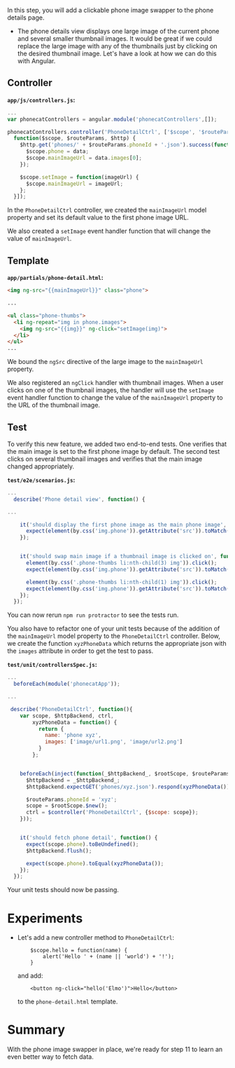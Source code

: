 

In this step, you will add a clickable phone image swapper to the phone details page.

* The phone details view displays one large image of the current phone and several smaller thumbnail
images. It would be great if we could replace the large image with any of the thumbnails just by
clicking on the desired thumbnail image. Let's have a look at how we can do this with Angular.


## Controller

__`app/js/controllers.js`:__

```js
...
var phonecatControllers = angular.module('phonecatControllers',[]);

phonecatControllers.controller('PhoneDetailCtrl', ['$scope', '$routeParams', '$http',
  function($scope, $routeParams, $http) {
    $http.get('phones/' + $routeParams.phoneId + '.json').success(function(data) {
      $scope.phone = data;
      $scope.mainImageUrl = data.images[0];
    });

    $scope.setImage = function(imageUrl) {
      $scope.mainImageUrl = imageUrl;
    };
  }]);
```

In the `PhoneDetailCtrl` controller, we created the `mainImageUrl` model property and set its
default value to the first phone image URL.

We also created a `setImage` event handler function that will change the value of `mainImageUrl`.


## Template

__`app/partials/phone-detail.html`:__

```html
<img ng-src="{{mainImageUrl}}" class="phone">

...

<ul class="phone-thumbs">
  <li ng-repeat="img in phone.images">
    <img ng-src="{{img}}" ng-click="setImage(img)">
  </li>
</ul>
...
```

We bound the `ngSrc` directive of the large image to the `mainImageUrl` property.

We also registered an `ngClick`
handler with thumbnail images. When a user clicks on one of the thumbnail images, the handler will
use the `setImage` event handler function to change the value of the `mainImageUrl` property to the
URL of the thumbnail image.

<div style="display: none">
TODO!
<img  class="diagram" src="https://raw.githubusercontent.com/outlearn-content/angular-tutorial/master/assets/tutorial_10-11_final.png">
</div>

## Test

To verify this new feature, we added two end-to-end tests. One verifies that the main image is set
to the first phone image by default. The second test clicks on several thumbnail images and
verifies that the main image changed appropriately.

__`test/e2e/scenarios.js`:__

```js
...
  describe('Phone detail view', function() {

...

    it('should display the first phone image as the main phone image', function() {
      expect(element(by.css('img.phone')).getAttribute('src')).toMatch(/img\/phones\/nexus-s.0.jpg/);
    });


    it('should swap main image if a thumbnail image is clicked on', function() {
      element(by.css('.phone-thumbs li:nth-child(3) img')).click();
      expect(element(by.css('img.phone')).getAttribute('src')).toMatch(/img\/phones\/nexus-s.2.jpg/);

      element(by.css('.phone-thumbs li:nth-child(1) img')).click();
      expect(element(by.css('img.phone')).getAttribute('src')).toMatch(/img\/phones\/nexus-s.0.jpg/);
    });
  });
```

You can now rerun `npm run protractor` to see the tests run.


You also have to refactor one of your unit tests because of the addition of the `mainImageUrl`
model property to the `PhoneDetailCtrl` controller. Below, we create the function `xyzPhoneData`
which returns the appropriate json with the `images` attribute in order to get the test to pass.

__`test/unit/controllersSpec.js`:__

```js
...
  beforeEach(module('phonecatApp'));

...

 describe('PhoneDetailCtrl', function(){
    var scope, $httpBackend, ctrl,
        xyzPhoneData = function() {
          return {
            name: 'phone xyz',
            images: ['image/url1.png', 'image/url2.png']
          }
        };


    beforeEach(inject(function(_$httpBackend_, $rootScope, $routeParams, $controller) {
      $httpBackend = _$httpBackend_;
      $httpBackend.expectGET('phones/xyz.json').respond(xyzPhoneData());

      $routeParams.phoneId = 'xyz';
      scope = $rootScope.$new();
      ctrl = $controller('PhoneDetailCtrl', {$scope: scope});
    }));


    it('should fetch phone detail', function() {
      expect(scope.phone).toBeUndefined();
      $httpBackend.flush();

      expect(scope.phone).toEqual(xyzPhoneData());
    });
  });
```

Your unit tests should now be passing.


# Experiments

* Let's add a new controller method to `PhoneDetailCtrl`:

          $scope.hello = function(name) {
              alert('Hello ' + (name || 'world') + '!');
          }

  and add:

          <button ng-click="hello('Elmo')">Hello</button>

  to the `phone-detail.html` template.

<div style="display: none">
TODO!
  The controller methods are inherited between controllers/scopes, so you can use the same snippet
in the `phone-list.html` template as well.

* Move the `hello` method from `PhoneCatCtrl` to `PhoneListCtrl` and you'll see that the button
declared in `index.html` will stop working, while the one declared in the `phone-list.html`
template remains operational.
</div>


# Summary

With the phone image swapper in place, we're ready for step 11 to
learn an even better way to fetch data.


